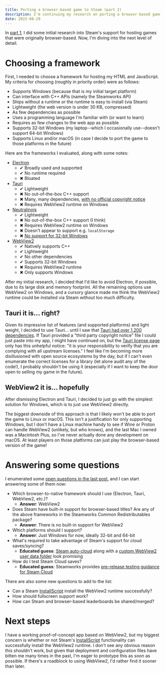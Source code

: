 ```yaml
---
title: Porting a browser-based game to Steam (part 2)
description: I'm continuing my research on porting a browser-based game to Steam. My plan is to directly use WebView2 on Windows.
date: 2022-08-29
---
```

In [part 1](browser-based-game-on-steam.md), I did some initial research into Steam's support for hosting games that were originally browser-based. Now, I'm diving into the next level of detail.

# Choosing a framework
First, I needed to choose a framework for hosting my HTML and JavaScript. My criteria for choosing (roughly in priority order) were as follows:

* Supports Windows (because that is my initial target platform)
* Can interface with C++ APIs (namely the Steamworks API)
* Ships without a runtime *or* the runtime is easy to install (via Steam)
* Lightweight (the web version is under 30 KB, compressed)
* As few dependencies as possible
* Uses a programming language I'm familiar with (or want to learn)
* Requires as few changes to the web app as possible
* Supports 32-bit Windows (my laptop--which I occasionally use--doesn't support 64-bit Windows)
* Supports Linux and/or macOS (in case I decide to port the game to those platforms in the future)

Here are the frameworks I evaluated, along with some notes:

* [Electron](https://www.electronjs.org/)
  * ✔ Broadly used and supported
  * ✔ No runtime required
  * ✖ Bloated
* [Tauri](https://tauri.app/)
  * ✔ Lightweight
  * ✖ No out-of-the-box C++ support
  * ✖ Many, many dependencies, [with no official copyright notice](https://tauri.app/about/architecture/#license)
  * ✖ Requires WebView2 runtime on Windows
* [Neutralinojs](https://neutralino.js.org/)
  * ✔ Lightweight
  * ✖ No out-of-the-box C++ support (I think)
  * ✖ Requires WebView2 runtime on Windows
  * ✖ Doesn't appear to support e.g. `localStorage`
  * ✖ [No support for 32-bit Windows](https://neutralino.js.org/docs/distribution/overview)
* [WebView2](https://developer.microsoft.com/en-us/microsoft-edge/webview2/)
  * ✔ Natively supports C++
  * ✔ Lightweight
  * ✔ No other dependencies
  * ✔ Supports 32-bit Windows
  * ✖ Requires WebView2 runtime
  * ✖ Only supports Windows

After my initial research, I decided that I'd like to avoid Electron, if possible, due to its large disk and memory footprint. All the remaining options use WebView2 on Windows, and a cursory glance made me think the WebView2 runtime could be installed via Steam without too much difficulty.

## Tauri it is... right?
Given its impressive list of features (and supported platforms) and light weight, I decided to use Tauri... until I saw that [Tauri had over 1,200 dependencies](https://app.fossa.com/projects/git%2Bgithub.com%2Ftauri-apps%2Ftauri/refs/branch/dev/0668dd42204b163f11aaf31f45106c8551f15942/preview). If Tauri provided a "third party copyright notice" file I could just paste into my app, I might have continued on, but the [Tauri license page](https://tauri.app/about/architecture/#license) only has this unhelpful notice: "it is your responsibility to verify that you are complying with all upstream licenses." I feel like I'm becoming more disillusioned with open source ecosystems by the day, but if I can't even enumerate the correct licenses for a library (let alone audit any of the code!), I probably shouldn't be using it (especially if I want to keep the door open to selling my game in the future).

## WebView2 it is... hopefully
After dismissing Electron and Tauri, I decided to just go with the simplest solution for Windows, which is to just use WebView2 directly.

The biggest downside of this approach is that I likely won't be able to port the game to Linux or macOS. This isn't a justification for only supporting Windows, but I don't have a Linux machine handy to see if Wine or Proton can handle WebView2 (unlikely, but who knows), and the last Mac I owned was a Macintosh Plus, so I've never actually done any development on macOS. At least players on those platforms can just play the browser-based version of the game!

# Answering some questions
I enumerated some [open questions in the last post](browser-based-game-on-steam.md#open-questions), and I can start answering some of them now:

* Which browser-to-native framework should I use (Electron, Tauri, WebView2, etc.)?
  * **Answer**: WebView2
* Does Steam have built-in support for browser-based titles? Are any of the above frameworks in the Steamworks Common Redistributables package?
  * **Answer**: There is no built-in support for WebView2
* Which platforms should I support?
  * **Answer**: Just Windows for now, ideally 32-bit and 64-bit
* What's required to take advantage of Steam's support for cloud saves/syncing?
  * **Educated guess**: [Steam auto-cloud](https://partner.steamgames.com/doc/features/cloud#steam_auto-cloud) along with a [custom WebView2 user data folder](https://docs.microsoft.com/en-us/microsoft-edge/webview2/concepts/user-data-folder?tabs=win32) look promising
* How do I test Steam Cloud saves?
  * **Educated guess**: Steamworks provides [pre-release testing guidance for Steam Cloud](https://partner.steamgames.com/doc/features/cloud)

There are also some new questions to add to the list:

* Can a Steam [InstallScript](https://partner.steamgames.com/doc/sdk/installscripts) install the WebView2 runtime successfully?
* How should fullscreen support work?
* How can Steam and browser-based leaderboards be shared/merged?

# Next steps
I have a working proof-of-concept app based on WebView2, but my biggest concern is whether or not Steam's [InstallScript](https://partner.steamgames.com/doc/sdk/installscripts) functionality can successfully install the WebView2 runtime. I don't see any obvious reason this shouldn't work, but given that deployment and configuration files have bitten me many times in the past, I'm eager to prototype this as soon as possible. If there's a roadblock to using WebView2, I'd rather find it sooner than later.